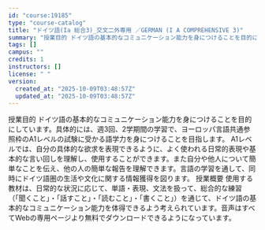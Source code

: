 ```yaml
---
id: "course:19185"
type: "course-catalog"
title: "ドイツ語(Ia 総合3)_交文二外専用 ／GERMAN (I A COMPREHENSIVE 3)"
summary: "授業目的 ドイツ語の基本的なコミュニケーション能力を身につけることを目的にしています。具体的には、週3回、2学期間の学習で、ヨーロッパ言語共通参照枠のA1レベルの試験に受かる語学力を身につけることを目指します。 A1レベルでは、自分の具体的…"
tags: []
campus: ""
credits: 1
instructors: []
license: " "
version:
  created_at: "2025-10-09T03:48:57Z"
  updated_at: "2025-10-09T03:48:57Z"
---
```


授業目的 ドイツ語の基本的なコミュニケーション能力を身につけることを目的にしています。具体的には、週3回、2学期間の学習で、ヨーロッパ言語共通参照枠のA1レベルの試験に受かる語学力を身につけることを目指します。 A1レベルでは、自分の具体的な欲求を表現できるように、よく使われる日常的表現や基本的な言い回しを理解し、使用することができます。また自分や他人について簡単なことを伝え、他の人の簡単な報告を理解できます。言語の学習を通して、同時にドイツ語圏の生活や文化に関する情報獲得を図ります。 授業概要 使用する教材は、日常的な状況に応じて、単語・表現、文法を扱って、総合的な練習（「聞くこと」・「話すこと」・「読むこと」・「書くこと」）を通じて、ドイツ語の基本的なコミュニケーション能力を体得できるよう考えられています。音声はすべてWebの専用ページより無料でダウンロードできるようになっています。
